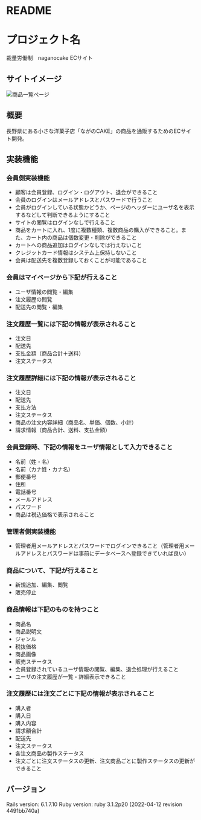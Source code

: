 # README
# プロジェクト名
裁量労働制　naganocake ECサイト

## サイトイメージ
![商品一覧ページ](./app/assets/images/readme用.png)
## 概要
長野県にある小さな洋菓子店「ながのCAKE」の商品を通販するためのECサイト開発。

## 実装機能

### 会員側実装機能

+ 顧客は会員登録、ログイン・ログアウト、退会ができること
+ 会員のログインはメールアドレスとパスワードで行うこと
+ 会員がログインしている状態かどうか、ページのヘッダーにユーザ名を表示するなどして判断できるようにすること
+ サイトの閲覧はログインなしで行えること
+ 商品をカートに入れ、1度に複数種類、複数商品の購入ができること。また、カート内の商品は個数変更・削除ができること
+ カートへの商品追加はログインなしでは行えないこと
+ クレジットカード情報はシステム上保持しないこと
+ 会員は配送先を複数登録しておくことが可能であること
### 会員はマイページから下記が行えること
+ ユーザ情報の閲覧・編集
+ 注文履歴の閲覧
+ 配送先の閲覧・編集
### 注文履歴一覧には下記の情報が表示されること
+ 注文日
+ 配送先
+ 支払金額（商品合計＋送料）
+ 注文ステータス
### 注文履歴詳細には下記の情報が表示されること
+ 注文日
+ 配送先
+ 支払方法
+ 注文ステータス
+ 商品の注文内容詳細（商品名、単価、個数、小計）
+ 請求情報（商品合計、送料、支払金額）
### 会員登録時、下記の情報をユーザ情報として入力できること
+ 名前（姓・名）
+ 名前（カナ姓・カナ名）
+ 郵便番号
+ 住所
+ 電話番号
+ メールアドレス
+ パスワード
+ 商品は税込価格で表示されること

### 管理者側実装機能
+ 管理者用メールアドレスとパスワードでログインできること（管理者用メールアドレスとパスワードは事前にデータベースへ登録できていれば良い）
### 商品について、下記が行えること
+ 新規追加、編集、閲覧
+ 販売停止
### 商品情報は下記のものを持つこと
+ 商品名
+ 商品説明文
+ ジャンル
+ 税抜価格
+ 商品画像
+ 販売ステータス
+ 会員登録されているユーザ情報の閲覧、編集、退会処理が行えること
+ ユーザの注文履歴が一覧・詳細表示できること
### 注文履歴には注文ごとに下記の情報が表示されること
+ 購入者
+ 購入日
+ 購入内容
+ 請求額合計
+ 配送先
+ 注文ステータス
+ 各注文商品の製作ステータス
+ 注文ごとに注文ステータスの更新、注文商品ごとに製作ステータスの更新ができること

## バージョン
Rails version: 6.1.7.10
Ruby version: ruby 3.1.2p20 (2022-04-12 revision 4491bb740a) 
